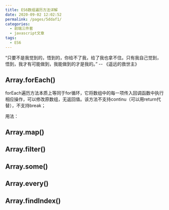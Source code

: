 ```yaml
---
title: ES6数组遍历方法详解
date: 2020-09-02 12:02:52
permalink: /pages/5ddaf1/
categories: 
  - 前端三件套
  - javascript文章
tags: 
  - ES6
---
```


“只要不是我觉到的，悟到的，你给不了我，给了我也拿不住。只有我自己觉到，悟到，我才有可能做到，我能做到的才是我的。” -- 《遥远的救世主》

<!-- more -->

## Array.forEach()

forEach遍历方法本质上等同于for循环，它将数组中的每一项传入回调函数中执行相应操作，可以修改原数组，无返回值。该方法不支持continu（可以用return代替），不支持break；

用法：

## Array.map()


## Array.filter()


## Array.some()


## Array.every()


## Array.findIndex()



